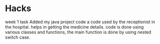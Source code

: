 # Hacks
week 1 task 
Added my java project code
a code used by the receptionist in the hospital.
helps in getting the medicine details.
code is done using various classes and functions, the main function is done by using nested switch case.
